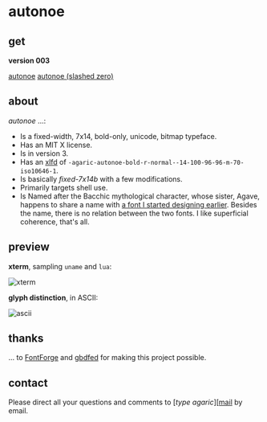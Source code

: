 # autonoe

[mail]: mailto:agaric@protonmail.com
[ff]: https://fontforge.github.io
[gbdfed]: http://www.math.nmsu.edu/~mleisher/Software/gbdfed/
[xlfd]: http://en.wikipedia.org/wiki/X_logical_font_description

## get

**version 003**

[autonoe]()
[autonoe (slashed zero)]()

## about

*autonoe* ...:

* Is a fixed-width, 7x14, bold-only, unicode, bitmap typeface.
* Has an MIT X license.
* Is in version 3.
* Has an [xlfd][xlfd] of `-agaric-autonoe-bold-r-normal--14-100-96-96-m-70-iso10646-1`.
* Is basically *fixed-7x14b* with a few modifications.
* Primarily targets shell use.
* Is Named after the Bacchic mythological character, whose sister, Agave, happens to share a name with [a font I started designing earlier](/agarick/agave). Besides the name, there is no relation between the two fonts. I like superficial coherence, that's all.

## preview

**xterm**, sampling `uname` and `lua`:

![xterm]()

**glyph distinction**, in ASCII:

![ascii]()

## thanks

... to [FontForge][ff] and [gbdfed][gbdfed] for making this project possible.

## contact

Please direct all your questions and comments to [*type agaric*][[mail] by email.
